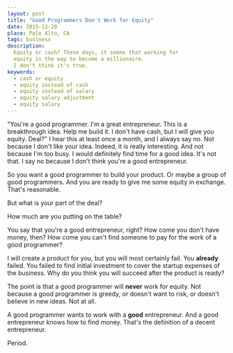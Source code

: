 ```yaml
---
layout: post
title: "Good Programmers Don't Work for Equity"
date: 2015-12-20
place: Palo Alto, CA
tags: business
description:
  Equity or cash? These days, it seems that working for
  equity is the way to become a millionaire.
  I don't think it's true.
keywords:
  - cash or equity
  - equity instead of cash
  - equity instead of salary
  - equity salary adjustment
  - equity salary
---
```


"You're a good programmer. I'm a great entrepreneur. This is a
breakthrough idea. Help me build it. I don't have cash, but I will
give you equity. Deal?" I hear this at least once a month, and
I always say no. Not because I don't like your idea. Indeed, it
is really interesting. And not because I'm too busy. I would
definitely find time for a good idea. It's not that. I say no because
I don't think you're a good entrepreneur.

<!--more-->

So you want a good programmer to build your product. Or maybe a group
of good programmers. And you are ready to give me some equity
in exchange. That's reasonable.

But what is your part of the deal?

How much are you putting on the table?

You say that you're a good entrepreneur, right? How come
you don't have money, then? How come you can't find someone to pay
for the work of a good programmer?

I will create a product for you, but you will most certainly
fail. You **already** failed. You failed to find initial
investment to cover the startup expenses of the business.
Why do you think you will succeed after the product is ready?

The point is that a good programmer will **never**
work for equity. Not because a good programmer is greedy,
or doesn't want to risk, or doesn't believe
in new ideas. Not at all.

A good programmer wants to work with a **good** entrepreneur. And
a good entrepreneur knows how to find money. That's the definition
of a decent entrepreneur.

Period.
